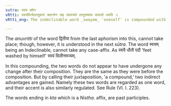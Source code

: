 ```yaml
---
sutra: स्वयं क्तेन
vRtti: स्वयमित्येतत्सुबन्तं क्तान्तेन सह समस्यते तत्पुरुषश्च समासो भवति ॥
vRtti_eng: The indeclinable word _swayam_ 'oneself' is compounded with a word ending in the affix _kta_, and the resulting compound is called _Tat-purusha_.

---
```

The _anuvritti_ of the word द्वितीया from the last aphorism into this, cannot take place; though, however, it is understood in the next _sūtra_. The word स्वयम् being an Indeclinable, cannot take any case-affix. As स्वयै धौतौ पदौ 'feet washed by himself' स्वयं विलीनमज्यम्.

In this compounding, the two words do not appear to have undergone any change after their composition. They are the same as they were before the composition. But by calling their juxtaposition, 'a compound,' two indirect advantages are gained. Namely these two words are regarded as one word, and their accent is also similarly regulated. See Rule (VI. I. 223).

The words ending in _kta_ which is a _Nistha_. affix, are past participles. 